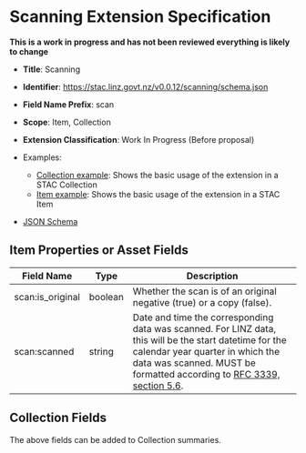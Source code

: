 # Scanning Extension Specification

**This is a work in progress and has not been reviewed everything is likely to
change**

- **Title**: Scanning
- **Identifier**:
  <https://stac.linz.govt.nz/v0.0.12/scanning/schema.json>
- **Field Name Prefix**: scan
- **Scope**: Item, Collection
- **Extension Classification**: Work In Progress (Before proposal)

- Examples:
  - [Collection example](https://stac.linz.govt.nz/v0.0.12/scanning/examples/collection.json): Shows the basic usage of the
    extension in a STAC Collection
  - [Item example](https://stac.linz.govt.nz/v0.0.12/scanning/examples/item.json): Shows the basic usage of the extension
    in a STAC Item
- [JSON Schema](https://stac.linz.govt.nz/v0.0.12/scanning/schema.json)

## Item Properties or Asset Fields

| Field Name       | Type    | Description                                                                                                                                                                                                                                                            |
| ---------------- | ------- | ---------------------------------------------------------------------------------------------------------------------------------------------------------------------------------------------------------------------------------------------------------------------- |
| scan:is_original | boolean | Whether the scan is of an original negative (true) or a copy (false).                                                                                                                                                                                                  |
| scan:scanned     | string  | Date and time the corresponding data was scanned. For LINZ data, this will be the start datetime for the calendar year quarter in which the data was scanned. MUST be formatted according to [RFC 3339, section 5.6](https://tools.ietf.org/html/rfc3339#section-5.6). |

## Collection Fields

The above fields can be added to Collection summaries.
